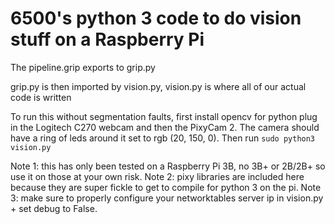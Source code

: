 # 6500's python 3 code to do vision stuff on a Raspberry Pi

The pipeline.grip exports to grip.py

grip.py is then imported by vision.py, vision.py is where all of our actual code is written

To run this without segmentation faults, first install opencv for python plug in the Logitech C270 webcam and then the PixyCam 2.  The camera should have a ring of leds around it set to rgb (20, 150, 0).
Then run `sudo python3 vision.py`


Note 1: this has only been tested on a Raspberry Pi 3B, no 3B+ or 2B/2B+ so use it on those at your own risk.
Note 2: pixy libraries are included here because they are super fickle to get to compile for python 3 on the pi.
Note 3: make sure to properly configure your networktables server ip in vision.py + set debug to False.